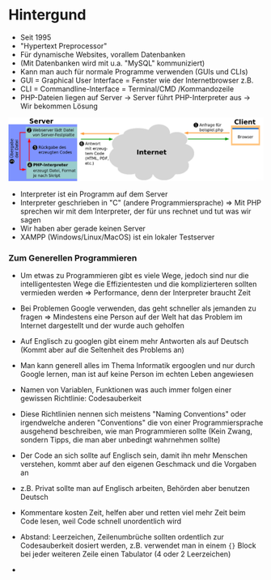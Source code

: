 # Hintergund

- Seit 1995
- "Hypertext Preprocessor"
- Für dynamische Websites, vorallem Datenbanken
- (Mit Datenbanken wird mit u.a. "MySQL" kommuniziert)
- Kann man auch für normale Programme verwenden (GUIs und CLIs)
- GUI = Graphical User Interface = Fenster wie der Internetbrowser z.B.
- CLI = Commandline-Interface = Terminal/CMD /Kommandozeile
- PHP-Dateien liegen auf Server -> Server führt PHP-Interpreter aus -> Wir bekommen Lösung

![Funktionsweise](Funktionsweise.png)

- Interpreter ist ein Programm auf dem Server
- Interpreter geschrieben in "C" (andere Programmiersprache)
=> Mit PHP sprechen wir mit dem Interpreter, der für uns rechnet und tut was wir sagen
- Wir haben aber gerade keinen Server
- XAMPP (Windows/Linux/MacOS) ist ein lokaler Testserver

### Zum Generellen Programmieren

- Um etwas zu Programmieren gibt es viele Wege, jedoch sind nur die intelligentesten Wege die Effizientesten und die komplizierteren sollten vermieden werden
=> Performance, denn der Interpreter braucht Zeit

- Bei Problemen Google verwenden, das geht schneller als jemanden zu fragen
=> Mindestens eine Person auf der Welt hat das Problem im Internet dargestellt und der wurde auch geholfen

- Auf Englisch zu googlen gibt einem mehr Antworten als auf Deutsch
(Kommt aber auf die Seltenheit des Problems an)

- Man kann generell alles im Thema Informatik ergooglen und nur durch Google lernen, man ist auf keine Person im echten Leben angewiesen

- Namen von Variablen, Funktionen was auch immer folgen einer gewissen Richtlinie: Codesauberkeit

- Diese Richtlinien nennen sich meistens "Naming Conventions" oder irgendwelche anderen "Conventions" die von einer Programmiersprache ausgehend beschreiben, wie man Programmieren sollte (Kein Zwang, sondern Tipps, die man aber unbedingt wahrnehmen sollte)

- Der Code an sich sollte auf Englisch sein, damit ihn mehr Menschen verstehen, kommt aber auf den eigenen Geschmack und die Vorgaben an
- z.B. Privat sollte man auf Englisch arbeiten, Behörden aber benutzen Deutsch

- Kommentare kosten Zeit, helfen aber und retten viel mehr Zeit beim Code lesen, weil Code schnell unordentlich wird

- Abstand: Leerzeichen, Zeilenumbrüche sollten ordentlich zur Codesauberkeit dosiert werden, z.B. verwendet man in einem `{}` Block bei jeder weiteren Zeile einen Tabulator (4 oder 2 Leerzeichen)

-
